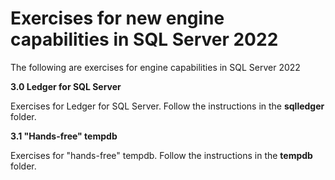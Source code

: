 # Exercises for new engine capabilities in SQL Server 2022

The following are exercises for engine capabilities in SQL Server 2022

**3.0 Ledger for SQL Server**

Exercises for Ledger for SQL Server. Follow the instructions in the **sqlledger** folder.

**3.1 "Hands-free" tempdb**

Exercises for "hands-free" tempdb. Follow the instructions in the **tempdb** folder.